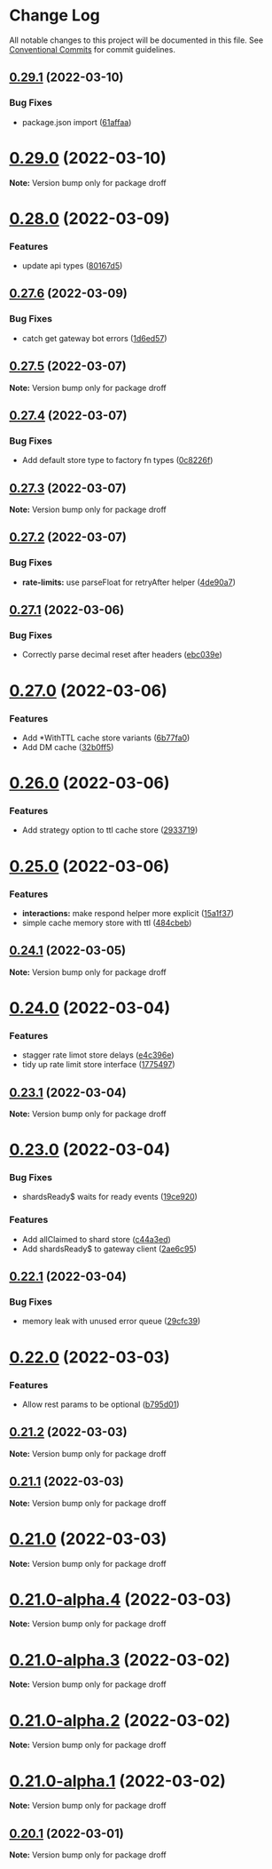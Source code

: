 # Change Log

All notable changes to this project will be documented in this file.
See [Conventional Commits](https://conventionalcommits.org) for commit guidelines.

## [0.29.1](https://github.com/tim-smart/droff/compare/droff@0.29.0...droff@0.29.1) (2022-03-10)

### Bug Fixes

- package.json import ([61affaa](https://github.com/tim-smart/droff/commit/61affaa6031680bfa83a105535c6f26205d232df))

# [0.29.0](https://github.com/tim-smart/droff/compare/droff@0.28.0...droff@0.29.0) (2022-03-10)

**Note:** Version bump only for package droff

# [0.28.0](https://github.com/tim-smart/droff/compare/droff@0.27.6...droff@0.28.0) (2022-03-09)

### Features

- update api types ([80167d5](https://github.com/tim-smart/droff/commit/80167d5c657d7314394648bc78fa6fa8f9051214))

## [0.27.6](https://github.com/tim-smart/droff/compare/droff@0.27.5...droff@0.27.6) (2022-03-09)

### Bug Fixes

- catch get gateway bot errors ([1d6ed57](https://github.com/tim-smart/droff/commit/1d6ed57a8fb63c7de919b4a04d05a847db368864))

## [0.27.5](https://github.com/tim-smart/droff/compare/droff@0.27.4...droff@0.27.5) (2022-03-07)

**Note:** Version bump only for package droff

## [0.27.4](https://github.com/tim-smart/droff/compare/droff@0.27.3...droff@0.27.4) (2022-03-07)

### Bug Fixes

- Add default store type to factory fn types ([0c8226f](https://github.com/tim-smart/droff/commit/0c8226fc809bfe56aa3e28bc5b6c60a3daded07f))

## [0.27.3](https://github.com/tim-smart/droff/compare/droff@0.27.2...droff@0.27.3) (2022-03-07)

**Note:** Version bump only for package droff

## [0.27.2](https://github.com/tim-smart/droff/compare/droff@0.27.1...droff@0.27.2) (2022-03-07)

### Bug Fixes

- **rate-limits:** use parseFloat for retryAfter helper ([4de90a7](https://github.com/tim-smart/droff/commit/4de90a7d9a36f4b107dac64cb57d66a9e34296f8))

## [0.27.1](https://github.com/tim-smart/droff/compare/droff@0.27.0...droff@0.27.1) (2022-03-06)

### Bug Fixes

- Correctly parse decimal reset after headers ([ebc039e](https://github.com/tim-smart/droff/commit/ebc039ecc4d73ccc6227639c49042fa8dd9a9163))

# [0.27.0](https://github.com/tim-smart/droff/compare/droff@0.26.0...droff@0.27.0) (2022-03-06)

### Features

- Add \*WithTTL cache store variants ([6b77fa0](https://github.com/tim-smart/droff/commit/6b77fa0147634420a0abf1e1a2fcc4a92de641b4))
- Add DM cache ([32b0ff5](https://github.com/tim-smart/droff/commit/32b0ff5078fee158ba29038e1943090d33f46de7))

# [0.26.0](https://github.com/tim-smart/droff/compare/droff@0.25.0...droff@0.26.0) (2022-03-06)

### Features

- Add strategy option to ttl cache store ([2933719](https://github.com/tim-smart/droff/commit/293371990b56a706e9f44c80e6bd9c995f37ff8b))

# [0.25.0](https://github.com/tim-smart/droff/compare/droff@0.24.1...droff@0.25.0) (2022-03-06)

### Features

- **interactions:** make respond helper more explicit ([15a1f37](https://github.com/tim-smart/droff/commit/15a1f376b588494d06a44918f2b22df478a5623a))
- simple cache memory store with ttl ([484cbeb](https://github.com/tim-smart/droff/commit/484cbeb608c6812a25ca61aff54eb19087beba1a))

## [0.24.1](https://github.com/tim-smart/droff/compare/droff@0.24.0...droff@0.24.1) (2022-03-05)

**Note:** Version bump only for package droff

# [0.24.0](https://github.com/tim-smart/droff/compare/droff@0.23.1...droff@0.24.0) (2022-03-04)

### Features

- stagger rate limot store delays ([e4c396e](https://github.com/tim-smart/droff/commit/e4c396e58a63c9a86d3ea20a3e33d2e3eb8daac8))
- tidy up rate limit store interface ([1775497](https://github.com/tim-smart/droff/commit/17754973b6404a4f0a6e47d584f3341d4f68db53))

## [0.23.1](https://github.com/tim-smart/droff/compare/droff@0.23.0...droff@0.23.1) (2022-03-04)

**Note:** Version bump only for package droff

# [0.23.0](https://github.com/tim-smart/droff/compare/droff@0.22.1...droff@0.23.0) (2022-03-04)

### Bug Fixes

- shardsReady$ waits for ready events ([19ce920](https://github.com/tim-smart/droff/commit/19ce920bdbd743d51365a2b7d29c44e58456d5a1))

### Features

- Add allClaimed to shard store ([c44a3ed](https://github.com/tim-smart/droff/commit/c44a3ed3091e8de620a0b23a15e596b2040993d4))
- Add shardsReady$ to gateway client ([2ae6c95](https://github.com/tim-smart/droff/commit/2ae6c95165ecbfbcccfa5af102b861fe0cb7edff))

## [0.22.1](https://github.com/tim-smart/droff/compare/droff@0.22.0...droff@0.22.1) (2022-03-04)

### Bug Fixes

- memory leak with unused error queue ([29cfc39](https://github.com/tim-smart/droff/commit/29cfc39fcd3b0bde4c28bbe77e035b2c65d086a9))

# [0.22.0](https://github.com/tim-smart/droff/compare/droff@0.21.2...droff@0.22.0) (2022-03-03)

### Features

- Allow rest params to be optional ([b795d01](https://github.com/tim-smart/droff/commit/b795d013a17f15888368e673f593f4c5e6849e44))

## [0.21.2](https://github.com/tim-smart/droff/compare/droff@0.21.1...droff@0.21.2) (2022-03-03)

**Note:** Version bump only for package droff

## [0.21.1](https://github.com/tim-smart/droff/compare/droff@0.21.0...droff@0.21.1) (2022-03-03)

**Note:** Version bump only for package droff

# [0.21.0](https://github.com/tim-smart/droff/compare/droff@0.21.0-alpha.4...droff@0.21.0) (2022-03-03)

**Note:** Version bump only for package droff

# [0.21.0-alpha.4](https://github.com/tim-smart/droff/compare/droff@0.21.0-alpha.3...droff@0.21.0-alpha.4) (2022-03-03)

**Note:** Version bump only for package droff

# [0.21.0-alpha.3](https://github.com/tim-smart/droff/compare/droff@0.21.0-alpha.2...droff@0.21.0-alpha.3) (2022-03-02)

**Note:** Version bump only for package droff

# [0.21.0-alpha.2](https://github.com/tim-smart/droff/compare/droff@0.21.0-alpha.1...droff@0.21.0-alpha.2) (2022-03-02)

**Note:** Version bump only for package droff

# [0.21.0-alpha.1](https://github.com/tim-smart/droff/compare/droff@0.21.0-alpha.0...droff@0.21.0-alpha.1) (2022-03-02)

**Note:** Version bump only for package droff

## [0.20.1](https://github.com/tim-smart/droff/compare/droff@0.20.1-alpha.4...droff@0.20.1) (2022-03-01)

**Note:** Version bump only for package droff
